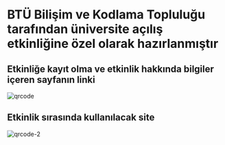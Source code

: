 # BTÜ Bilişim ve Kodlama Topluluğu tarafından üniversite açılış etkinliğine özel olarak hazırlanmıştır

## Etkinliğe kayıt olma ve etkinlik hakkında bilgiler içeren sayfanın linki

![qrcode](https://github.com/bilkodtop/btu-pokemon-event-active/assets/113470792/0f37e69b-8cd1-41ee-8006-ced6e96079d8)

## Etkinlik sırasında kullanılacak site

![qrcode-2](https://github.com/bilkodtop/btu-pokemon-event-active/assets/113470792/f2d76db8-25e0-4017-9b51-f5cf480f5114)
